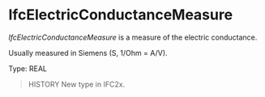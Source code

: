 # IfcElectricConductanceMeasure

_IfcElectricConductanceMeasure_ is a measure of the electric conductance.
<!-- end of short definition -->

Usually measured in Siemens (S, 1/Ohm = A/V).

Type: REAL

> HISTORY New type in IFC2x.
